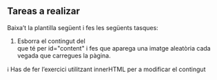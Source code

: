  ## Tareas a realizar

Baixa’t la plantilla següent i fes les següents tasques:   

1. Esborra el contingut del <div> que té per id="content" i fes que aparega una imatge aleatòria cada vegada que carregues la pàgina.

:information_source: Has de fer l’exercici utilitzant innerHTML per a modificar el contingut